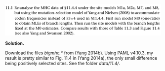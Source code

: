 <p>
  <img src=img/11.1-P.png>
</p>

**Solution.**

Download the files *bigmhc.\** from (Yang 2014b). Using PAML v4.10.3, my
result is pretty similar to Fig. 11.4 in (Yang 2014a), the only small
difference being positively selected sites. See the folder *data/11.4/*.
